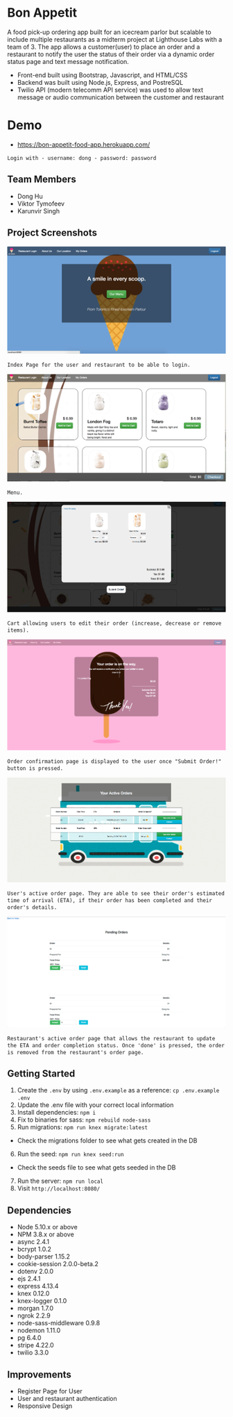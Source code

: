 # Bon Appetit

A food pick-up ordering app built for an icecream parlor but scalable to include multiple restaurants as a midterm project at Lighthouse Labs with a team of 3. The app allows a customer(user) to place an order and a restaurant to notify the user the status of their order via a dynamic order status page and text message notification.

* Front-end built using Bootstrap, Javascript, and HTML/CSS
* Backend was built using Node.js, Express, and PostreSQL
* Twilio API (modern telecomm API service) was used to allow text message or audio communication between the customer and restaurant

# Demo
* https://bon-appetit-food-app.herokuapp.com/

```
Login with - username: dong - password: password
```

## Team Members
* Dong Hu
* Viktor Tymofeev
* Karunvir Singh

## Project Screenshots
![](./assets/screenshot1.png)

```
Index Page for the user and restaurant to be able to login.
```

![](./assets/screenshot2.png)

```
Menu.
```

![](./assets/screenshot3.png)

```
Cart allowing users to edit their order (increase, decrease or remove items).
```

![](./assets/screenshot4.png)

```
Order confirmation page is displayed to the user once "Submit Order!" button is pressed.
```

![](./assets/screenshot5.png)

```
User's active order page. They are able to see their order's estimated time of arrival (ETA), if their order has been completed and their order's details.
```

![](./assets/screenshot6.png)

```
Restaurant's active order page that allows the restaurant to update the ETA and order completion status. Once 'done' is pressed, the order is removed from the restaurant's order page.
```

## Getting Started

1. Create the `.env` by using `.env.example` as a reference: `cp .env.example .env`
2. Update the .env file with your correct local information
3. Install dependencies: `npm i`
4. Fix to binaries for sass: `npm rebuild node-sass`
5. Run migrations: `npm run knex migrate:latest`
  * Check the migrations folder to see what gets created in the DB
6. Run the seed: `npm run knex seed:run`
  * Check the seeds file to see what gets seeded in the DB
7. Run the server: `npm run local`
8. Visit `http://localhost:8080/`

## Dependencies

* Node 5.10.x or above
* NPM 3.8.x or above
* async 2.4.1
* bcrypt 1.0.2
* body-parser 1.15.2
* cookie-session 2.0.0-beta.2
* dotenv 2.0.0
* ejs 2.4.1
* express 4.13.4
* knex 0.12.0
* knex-logger 0.1.0
* morgan 1.7.0
* ngrok 2.2.9
* node-sass-middleware 0.9.8
* nodemon 1.11.0
* pg 6.4.0
* stripe 4.22.0
* twilio 3.3.0

## Improvements
* Register Page for User
* User and restaurant authentication
* Responsive Design
